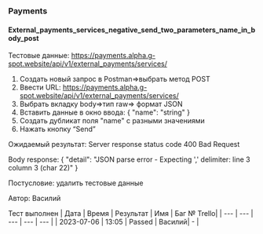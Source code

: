 ### Payments
#### External_payments_services_negative_send_two_parameters_name_in_body_post

Тестовые данные: https://payments.alpha.g-spot.website/api/v1/external_payments/services/


1. Создать новый запрос в Postman=>выбрать метод POST 
2. Ввести URL: https://payments.alpha.g-spot.website/api/v1/external_payments/services/
3. Выбрать вкладку body=>тип raw=> формат JSON
4. Вставить данные в окно ввода:
{
  "name": "string"
}
5. Создать дубликат поля "name" с разными значениями 
6. Нажать кнопку “Send”


Ожидаемый результат: Server response status code 400 Bad Request 

Body response:
{
    "detail": "JSON parse error - Expecting ',' delimiter: line 3 column 3 (char 22)"
}

Постусловие: удалить тестовые данные

Автор: Василий

Тест выполнен
|     Дата   | Время | Результат |   Имя  | Баг № Trello|
|     ---    |  ---  |    ---    |   ---  |      ---    |
| 2023-07-06 | 13:05 |   Passed  | Василий|       -     | 